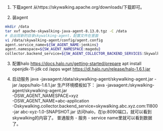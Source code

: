 1. 下载agent
从https://skywalking.apache.org/downloads/下载即可。

2. 装agent
```bash
mkdir /data
tar xvf apache-skywalking-java-agent-8.13.0.tgz -C /data
# 会出现新的目录skywalking-agent，配置文件在里面
vi /data/skywalking-agent/config/agent.config
agent.service_name=${SW_AGENT_NAME:jenkins}
agent.namespace=${SW_AGENT_NAMESPACE:magedu}
collector.backend_service=${SW_AGENT_COLLECTOR_BACKEND_SERVICES:Skywalking_IP:11800}
```

3. 配置halo
https://docs.halo.run/getting-started/prepare
apt install openjdk-11-jdk
cd /apps
wget https://dl.halo.run/release/halo-1.6.1.jar

4. 启动服务
java -javaagent:/data/skywalking-agent/skywalking-agent.jar -jar /apps/halo-1.6.1.jar
生产环境模板如下：
java -javaagent:/skywalking-agent/skywalking-agent.jar \
    -DSW_AGENT_NAMESPACE=xyz \
    -DSW_AGENT_NAME=abc-application \
    -Dskywalking.collector.backend_service=skywalking.abc.xyz.com:11800 \
    -jar abc-xyz-1.0-SNAPSHOT.jar
访问halo，在ip:8090端口，就可以看到skywalking的内容了。
普通服务 - 服务 - service name里就可以看到数据了。
